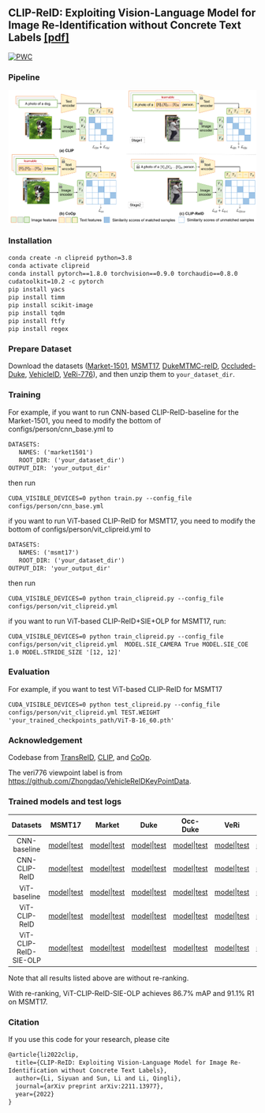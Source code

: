 ﻿## CLIP-ReID: Exploiting Vision-Language Model for Image Re-Identification without Concrete Text Labels [[pdf]](https://arxiv.org/pdf/2211.13977.pdf)
 [![PWC](https://img.shields.io/endpoint.svg?url=https://paperswithcode.com/badge/clip-reid-exploiting-vision-language-model/person-re-identification-on-msmt17)](https://paperswithcode.com/sota/person-re-identification-on-msmt17?p=clip-reid-exploiting-vision-language-model)

### Pipeline

![framework](fig/method.png)

### Installation

```
conda create -n clipreid python=3.8
conda activate clipreid
conda install pytorch==1.8.0 torchvision==0.9.0 torchaudio==0.8.0 cudatoolkit=10.2 -c pytorch
pip install yacs
pip install timm
pip install scikit-image
pip install tqdm
pip install ftfy
pip install regex
```

### Prepare Dataset

Download the datasets ([Market-1501](https://drive.google.com/file/d/0B8-rUzbwVRk0c054eEozWG9COHM/view), [MSMT17](https://arxiv.org/abs/1711.08565), [DukeMTMC-reID](https://arxiv.org/abs/1609.01775), [Occluded-Duke](https://github.com/lightas/Occluded-DukeMTMC-Dataset), [VehicleID](https://www.pkuml.org/resources/pku-vehicleid.html), [VeRi-776](https://github.com/JDAI-CV/VeRidataset)), and then unzip them to `your_dataset_dir`.

### Training

For example, if you want to run CNN-based CLIP-ReID-baseline for the Market-1501, you need to modify the bottom of configs/person/cnn_base.yml to

```
DATASETS:
   NAMES: ('market1501')
   ROOT_DIR: ('your_dataset_dir')
OUTPUT_DIR: 'your_output_dir'
```

then run 

```
CUDA_VISIBLE_DEVICES=0 python train.py --config_file configs/person/cnn_base.yml
```

if you want to run ViT-based CLIP-ReID for MSMT17, you need to modify the bottom of configs/person/vit_clipreid.yml to

```
DATASETS:
   NAMES: ('msmt17')
   ROOT_DIR: ('your_dataset_dir')
OUTPUT_DIR: 'your_output_dir'
```

then run 

```
CUDA_VISIBLE_DEVICES=0 python train_clipreid.py --config_file configs/person/vit_clipreid.yml
```

if you want to run ViT-based CLIP-ReID+SIE+OLP for MSMT17, run:

```
CUDA_VISIBLE_DEVICES=0 python train_clipreid.py --config_file configs/person/vit_clipreid.yml  MODEL.SIE_CAMERA True MODEL.SIE_COE 1.0 MODEL.STRIDE_SIZE '[12, 12]'
```

### Evaluation

For example, if you want to test ViT-based CLIP-ReID for MSMT17

```
CUDA_VISIBLE_DEVICES=0 python test_clipreid.py --config_file configs/person/vit_clipreid.yml TEST.WEIGHT 'your_trained_checkpoints_path/ViT-B-16_60.pth'
```

### Acknowledgement

Codebase from [TransReID](https://github.com/damo-cv/TransReID), [CLIP](https://github.com/openai/CLIP), and [CoOp](https://github.com/KaiyangZhou/CoOp).

The veri776 viewpoint label is from https://github.com/Zhongdao/VehicleReIDKeyPointData.

### Trained models and test logs

|       Datasets        |                            MSMT17                            |                            Market                            |                             Duke                             |                           Occ-Duke                           |                             VeRi                             |                          VehicleID                           |
| :-------------------: | :----------------------------------------------------------: | :----------------------------------------------------------: | :----------------------------------------------------------: | :----------------------------------------------------------: | :----------------------------------------------------------: | :----------------------------------------------------------: |
|     CNN-baseline      | [model](https://drive.google.com/file/d/1s-nZMp-LHG0h4dFwvyP_YNBLTijLcrb0/view?usp=share_link)\|[test](https://drive.google.com/file/d/18EQmBB1-GStmnNvaFNrVbKaaoLIW2Jyz/view?usp=share_link) | [model](https://drive.google.com/file/d/15E4K9eGXMlqOGE1RAgXQjF4MzrFobGim/view?usp=share_link)\|[test](https://drive.google.com/file/d/1CxzntZ8531NWmnp6AUrZh8GCWgunF2XA/view?usp=share_link) | [model](https://drive.google.com/file/d/1f9ZgJZSph7kV7xjhfBVIjFG0hwgeSsSy/view?usp=share_link)\|[test](https://drive.google.com/file/d/1I40OxzlONTZ0oX1CXcVPcDNtkTbq1YZF/view?usp=share_link) | [model](https://drive.google.com/file/d/1gdokL9QoldUOiaRUGJ1fS0BXEnHGM8MX/view?usp=share_link)\|[test](https://drive.google.com/file/d/1Kj1Eem9ZgEP9-1gCPDNuxGukdK_-UamA/view?usp=share_link) | [model](https://drive.google.com/file/d/1crKPNqQaf0WA9x7xW5MqCrOGxLlDy1ee/view?usp=share_link)\|[test](https://drive.google.com/file/d/1a-X8RPCurM1o5amRR2urEkIpYsQScNod/view?usp=share_link) | [model](https://drive.google.com/file/d/1pTd6ZFzTJINmZ-0eJWReHqTMEgg775Vw/view?usp=share_link)\|[test](https://drive.google.com/file/d/1BSIKWkbEoBd7JBlYg7aC_ZNeBZBU-70l/view?usp=share_link) |
|     CNN-CLIP-ReID     | [model](https://drive.google.com/file/d/1VdlC1ld3NrQC5Jcx0hntXRb-UaR3tMtr/view?usp=share_link)\|[test](https://drive.google.com/file/d/1asywo90Va_XRL-AZ3tO4vZuzoAmnnCeJ/view?usp=share_link) | [model](https://drive.google.com/file/d/1sBqCr5LxKcO9J2V0IvLQPb0wzwVzIZUp/view?usp=share_link)\|[test](https://drive.google.com/file/d/1u2x5_c5iNYaQW6sL5SazP4NUMBnCNZb9/view?usp=share_link) | [model](https://drive.google.com/file/d/1XXycuux__uDd9WKwaTAQ4W1RjLqnUphq/view?usp=share_link)\|[test](https://drive.google.com/file/d/1sc12hq0YW3_BeGj6Z84v4r763i8hFyeT/view?usp=share_link) | [model](https://drive.google.com/file/d/1naz7QjzYlC2qe4SHxjxss4tP81KRCrMj/view?usp=share_link)\|[test](https://drive.google.com/file/d/1Y3Ccg6fnVwsyIYVyagZbk4QTLwABrGJ9/view?usp=share_link) | [model](https://drive.google.com/file/d/18s8NkQQwLOgLLpXZwaLed2L-L6ZYrXUN/view?usp=share_link)\|[test](https://drive.google.com/file/d/1K-S3YB7F46V86GB36P9Nv127TIRVbBBg/view?usp=share_link) | [model](https://drive.google.com/file/d/1iotObjA5EmVG2-wj7iUy8ZVD7y0XMMeQ/view?usp=share_link)\|[test](https://drive.google.com/file/d/1zWYyFplNcQC9X2qMueelSjkpLCO97DE8/view?usp=share_link) |
|     ViT-baseline      | [model](https://drive.google.com/file/d/1I715ZWacRvEGLiju1bZ9xcmUhhFx0aN6/view?usp=share_link)\|[test](https://drive.google.com/file/d/1ClJz0lokY1fBZKn1TcFZZEd9O-YupRtl/view?usp=share_link) | [model](https://drive.google.com/file/d/1XKUcP4LEpWr4Ah6sVdXNveUo4bAsVyjt/view?usp=share_link)\|[test](https://drive.google.com/file/d/18xkr609oK_TdOzVZviZYMq48ZVANO5S6/view?usp=share_link) | [model](https://drive.google.com/file/d/13qSSyi87Bkj3Qq-UKy3646vuIyIaE7Mt/view?usp=share_link)\|[test](https://drive.google.com/file/d/1IrelYMW2kunsO45ghwzGWvxjPoC1mihN/view?usp=share_link) | [model](https://drive.google.com/file/d/1bjgAbg9DE0niEQ9PTyywt8asjpCOKhfX/view?usp=share_link)\|[test](https://drive.google.com/file/d/119nMZOGMjvqHBlBNC3viNSto31QSN4sT/view?usp=share_link) | [model](https://drive.google.com/file/d/1LeqWNuTGM87JpbhR6tMK2u91ckwlYI1T/view?usp=share_link)\|[test](https://drive.google.com/file/d/1lwkBUGyhsvmu3NajSY80oC4cnRsQyXtR/view?usp=share_link) | [model](https://drive.google.com/file/d/1Nxowc7pvvNPG6O-TV4aRaL5BgdzJ1Dl9/view?usp=share_link)\|[test](https://drive.google.com/file/d/1sj7W-kr376XU5oKVFOGu1Bi_NsO1cDjn/view?usp=share_link) |
|     ViT-CLIP-ReID     | [model](https://drive.google.com/file/d/1BVaZo93kOksYLjFNH3Gf7JxIbPlWSkcO/view?usp=share_link)\|[test](https://drive.google.com/file/d/1_b1WOkyWP6PI4z1Owwtt5Un1YmdQFbqy/view?usp=share_link) | [model](https://drive.google.com/file/d/1GnyAVeNOg3Yug1KBBWMKKbT2x43O5Ch7/view?usp=share_link)\|[test](https://drive.google.com/file/d/1SKtpls1rtcuC-Xul-uVhEOtFKf8a1zDt/view?usp=share_link) | [model](https://drive.google.com/file/d/1ldjSkj-7pXAWmx8on5x0EftlCaolU4dY/view?usp=share_link)\|[test](https://drive.google.com/file/d/1pUID2PgmWkdfUmAZthXvOsI4F6ptx6az/view?usp=share_link) | [model](https://drive.google.com/file/d/1FduvrwOWurHtYyockakn2hBrbGH0qJzH/view?usp=share_link)\|[test](https://drive.google.com/file/d/1qizsyQCMtA2QUc1kCN0lg7UEaEvktgrj/view?usp=share_link) | [model](https://drive.google.com/file/d/1RyfHdOBI2pan_wIGSim5-l6cM4S2WN8e/view?usp=share_link)\|[test](https://drive.google.com/file/d/1RhiqztoInkjBwDGAcL2437YA7qTwzEsk/view?usp=share_link) | [model](https://drive.google.com/file/d/168BLegHHxNqatW5wx1YyL2REaThWoof5/view?usp=share_link)\|[test](https://drive.google.com/file/d/110l_8I2LQ3OfZP1xElF2Jl4lRvvhweYf/view?usp=share_link) |
| ViT-CLIP-ReID-SIE-OLP | [model](https://drive.google.com/file/d/1sPZbWTv2_stXBGutjHMvE87pAbSAgVaz/view?usp=share_link)\|[test](https://drive.google.com/file/d/1t-G143aD4qH6FWQP60EdjuJvYFvjAoXP/view?usp=share_link) | [model](https://drive.google.com/file/d/1K32xrosw0gPrxYCWXER81mhWObEW5-d4/view?usp=share_link)\|[test](https://drive.google.com/file/d/1UqE0zCTSaob4NMgKN_wjBEdtJJPSb3hW/view?usp=share_link) | [model](https://drive.google.com/file/d/1zkHLrLy3z9lP0cR2MVQtr4ujoC6eQLKP/view?usp=share_link)\|[test](https://drive.google.com/file/d/1cZ9d3gyQkOlWNPCmjpiaEKA7NiyIk9jY/view?usp=share_link) | [model](https://drive.google.com/file/d/18RU-3_QUr2fehUjW_RfeIllbCDUaZZvP/view?usp=share_link)\|[test](https://drive.google.com/file/d/1XI2rNMJcHHxUbHrIDL9WXasErJ3zutpD/view?usp=share_link) | [model](https://drive.google.com/file/d/1vb-mMGp7q_aqAB1U_uAGsHZ1U9HViOgE/view?usp=share_link)\|[test](https://drive.google.com/file/d/16Yu3yp3HKnIZHr-AkrilqJvTtraxQO5b/view?usp=share_link) | [model](https://drive.google.com/file/d/19B7wHJ29VByFHiF9OJhI5C6q0V68NOKn/view?usp=share_link)\|[test](https://drive.google.com/file/d/1o6oGAsjrmwPnefQmnd72MDgn-Ie36XV5/view?usp=share_link) |

Note that all results listed above are without re-ranking.

With re-ranking, ViT-CLIP-ReID-SIE-OLP achieves 86.7% mAP and  91.1% R1 on MSMT17.
### Citation

If you use this code for your research, please cite

```
@article{li2022clip,
  title={CLIP-ReID: Exploiting Vision-Language Model for Image Re-Identification without Concrete Text Labels},
  author={Li, Siyuan and Sun, Li and Li, Qingli},
  journal={arXiv preprint arXiv:2211.13977},
  year={2022}
}
```

